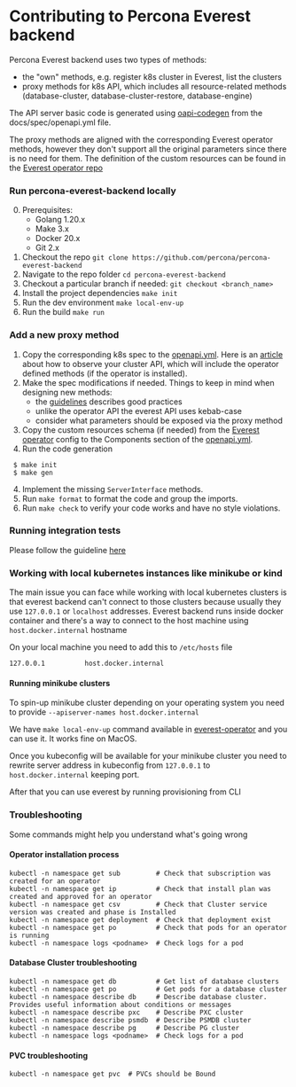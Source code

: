 # Contributing to Percona Everest backend

Percona Everest backend uses two types of methods:
 - the "own" methods, e.g. register k8s cluster in Everest, list the clusters
 - proxy methods for k8s API, which includes all resource-related methods (database-cluster, database-cluster-restore, database-engine)

The API server basic code is generated using [oapi-codegen](https://github.com/deepmap/oapi-codegen) from the docs/spec/openapi.yml file.

The proxy methods are aligned with the corresponding Everest operator methods, however they don't support all the original parameters since there is no need for them.
The definition of the custom resources can be found in the [Everest operator repo](https://github.com/percona/dbaas-operator/tree/main/config/crd/bases)

### Run percona-everest-backend locally
0. Prerequisites:
    - Golang 1.20.x
    - Make 3.x
    - Docker 20.x
    - Git 2.x
1. Checkout the repo
`git clone https://github.com/percona/percona-everest-backend`
2. Navigate to the repo folder
`cd percona-everest-backend`
3. Checkout a particular branch if needed:
`git checkout <branch_name>`
4. Install the project dependencies
`make init`
5. Run the dev environment
`make local-env-up`
6. Run the build
`make run`

### Add a new proxy method
1. Copy the corresponding k8s spec to the [openapi.yml](./docs/spec/openapi.yml). Here is an [article](https://jonnylangefeld.com/blog/kubernetes-how-to-view-swagger-ui) about how to observe your cluster API, which will include the operator defined methods (if the operator is installed).
2. Make the spec modifications if needed. Things to keep in mind when designing new methods:
   - the [guidelines](https://opensource.zalando.com/restful-api-guidelines/) describes good practices
   - unlike the operator API the everest API uses kebab-case
   - consider what parameters should be exposed via the proxy method
2. Copy the custom resources schema (if needed) from the [Everest operator](https://github.com/percona/dbaas-operator/tree/main/config/crd/bases) config to the Components section of the [openapi.yml](./docs/spec/openapi.yml).
3. Run the code generation
```
 $ make init
 $ make gen
```
4. Implement the missing `ServerInterface` methods.
5. Run `make format` to format the code and group the imports.
6. Run `make check` to verify your code works and have no style violations.


### Running integration tests 

Please follow the guideline [here](api-tests/README.md)

### Working with local kubernetes instances like minikube or kind 

The main issue you can face while working with local kubernetes clusters is that everest backend can't connect to those clusters because usually they use `127.0.0.1` or `localhost` addresses. Everest backend runs inside docker container and there's a way to connect to the host machine using `host.docker.internal` hostname

On your local machine you need to add this to `/etc/hosts` file

```
127.0.0.1          host.docker.internal
```

#### Running minikube clusters
To spin-up minikube cluster depending on your operating system you need to provide `--apiserver-names host.docker.internal`

We have `make local-env-up` command available in [everest-operator](https://github.com/percona/everest-operator/blob/main/Makefile#L301) and you can use it. It works fine on MacOS.

Once you kubeconfig will be available for your minikube cluster you need to rewrite server address in kubeconfig from `127.0.0.1` to `host.docker.internal` keeping port.

After that you can use everest by running provisioning from CLI

### Troubleshooting

Some commands might help you understand what's going wrong
#### Operator installation process 
```
kubectl -n namespace get sub         # Check that subscription was created for an operator
kubectl -n namespace get ip          # Check that install plan was created and approved for an operator
kubectl -n namespace get csv         # Check that Cluster service version was created and phase is Installed
kubectl -n namespace get deployment  # Check that deployment exist
kubectl -n namespace get po          # Check that pods for an operator is running
kubectl -n namespace logs <podname>  # Check logs for a pod 
```
#### Database Cluster troubleshooting

```
kubectl -n namespace get db          # Get list of database clusters 
kubectl -n namespace get po          # Get pods for a database cluster
kubectl -n namespace describe db     # Describe database cluster. Provides useful information about conditions or messages
kubectl -n namespace describe pxc    # Describe PXC cluster
kubectl -n namespace describe psmdb  # Describe PSMDB cluster
kubectl -n namespace describe pg     # Describe PG cluster
kubectl -n namespace logs <podname>  # Check logs for a pod
```

#### PVC troubleshooting
```
kubectl -n namespace get pvc  # PVCs should be Bound
```

